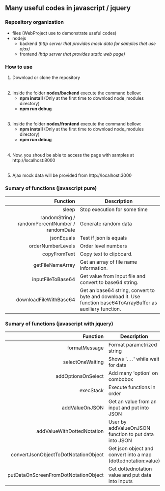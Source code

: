 ## Many useful codes in javascript / jquery

### Repository organization

- files (WebProject use to demonstrate useful codes)    
- nodejs
    - backend _(http server that provides mock data for samples that use ajax)_
    - frontend _(http server that provides static web page)_

### How to use

1. Download or clone the repository
######
2. Inside the folder **nodes/backend** execute the command bellow:
    - **npm install** (Only at the first time to download node_modules directory)
    - **npm run debug**
######    
3. Inside the folder **nodes/frontend** execute the command bellow:
    - **npm install** (Only at the first time to download node_modules directory)
    - **npm run debug**
######
4. Now, you shoud be able to access the page with samples at http://localhost:8000
######
5. Ajax mock data will be provided from http://localhost:3000


### Sumary of functions (javascript pure)
|Function|Description|
|---:|---|
|sleep|Stop execution for some time|
|randomString / randomPercentNumber / randomDate|Generate random data|
|jsonEquals|Test if json is equals|
|orderNumberLevels|Order level numbers|
|copyFromText|Copy text to clipboard.|
|getFileNameArray|Get an array of file name information.|
|inputFileToBase64|Get value from input file and convert to base64 string.|
|downloadFileWithBase64|Get an base64 string, convert to byte and download it. Use function base64ToArrayBuffer as auxiliary function.|

### Sumary of functions (javascript with jquery)
|Function|Description|
|---:|---|
|formatMessage|Format parametrized string|
|selectOneWaiting|Shows '. . .' while wait for data|
|addOptionsOnSelect|Add many 'option' on combobox|
|execStack|Execute functions in order|
|addValueOnJSON|Get an value from an input and put into JSON|
|addValueWithDottedNotation|User by addValueOnJSON function to put data into JSON|
|convertJsonObjectToDotNotationObject|Get json object and convert into a map (dottednotation:value)|
|putDataOnScreenFromDotNotationObject|Get dottednotation value and put data into inputs|
